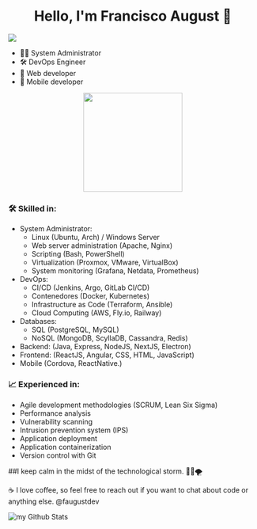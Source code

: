 ### 

<div align="center">
<h1 align="center">Hello, I'm Francisco August 👋 </🚦🗺🎸> </h1>
</div>
<img src="https://github.com/augustbassfa/imageForGithub/blob/main/@AugustDevs(1).png?raw=true">

- 👨‍💻 System Administrator
- 🛠️ DevOps Engineer
- 🔧 Web developer
- 📱 Mobile developer

  
<div id="header" align="center">
  <img src="https://media.giphy.com/media/gW9OvfStaO5qwBRvhV/giphy.gif" width="200"/>
</div>


### 🛠️ Skilled in:

- System Administrator:
  - Linux (Ubuntu, Arch) / Windows Server
  - Web server administration (Apache, Nginx)
  - Scripting (Bash, PowerShell)
  - Virtualization (Proxmox, VMware, VirtualBox)
  - System monitoring (Grafana, Netdata, Prometheus)
- DevOps:
  - CI/CD (Jenkins, Argo, GitLab CI/CD)
  - Contenedores (Docker, Kubernetes)
  - Infrastructure as Code (Terraform, Ansible)
  - Cloud Computing (AWS, Fly.io, Railway)
- Databases:
  - SQL (PostgreSQL, MySQL)
  - NoSQL (MongoDB, ScyllaDB, Cassandra, Redis)
- Backend: (Java, Express, NodeJS, NextJS, Electron)
- Frontend: (ReactJS, Angular, CSS, HTML, JavaScript)
- Mobile (Cordova, ReactNative.)



### 📈 Experienced in:

- Agile development methodologies (SCRUM, Lean Six Sigma)
- Performance analysis
- Vulnerability scanning
- Intrusion prevention system (IPS)
- Application deployment
- Application containerization
- Version control with Git

##I keep calm in the midst of the technological storm. 🧘‍♂️🌪️

☕️ I love coffee, so feel free to reach out if you want to chat about code or anything else.
@faugustdev

<img align="center" src="https://github-readme-stats.vercel.app/api?username=faugustdev&include_all_commits=true&count_private=true&show_icons=true&line_height=20&title_color=2B5BBD&icon_color=1124BB&text_color=A1A1A1&bg_color=0,000000,130F40" alt="my Github Stats"/>

<!--
**faugustdev/faugustdev** is a ✨ _special_ ✨ repository because its `README.md` (this file) appears on your GitHub profile.

Here are some ideas to get you started:

- 🔭 I’m currently working on ...
- 🌱 I’m currently learning ...
- 👯 I’m looking to collaborate on ...
- 🤔 I’m looking for help with ...
- 💬 Ask me about ...
- 📫 How to reach me: ...
- 😄 Pronouns: ...
- ⚡ Fun fact: ...
-->
